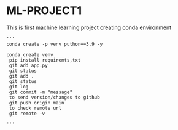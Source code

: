 # ML-PROJECT1
This is first machine learning project
creating conda environment

```
'''
conda create -p venv puthon==3.9 -y

conda create venv
 pip install requiremts,txt
 git add app.py
 git status
 git add .
 git status
 git log
 git commit -m "message"
 to send version/changes to github
 git push origin main
 to check remote url
 git remote -v
 
'''
```